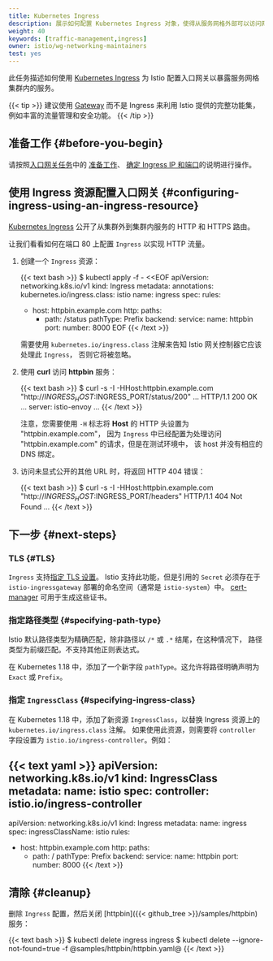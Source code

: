 ```yaml
---
title: Kubernetes Ingress
description: 展示如何配置 Kubernetes Ingress 对象，使得从服务网格外部可以访问网格内服务。
weight: 40
keywords: [traffic-management,ingress]
owner: istio/wg-networking-maintainers
test: yes
---
```


此任务描述如何使用 [Kubernetes Ingress](https://kubernetes.io/zh-cn/docs/concepts/services-networking/ingress/)
为 Istio 配置入口网关以暴露服务网格集群内的服务。

{{< tip >}}
建议使用 [Gateway](/zh/docs/tasks/traffic-management/ingress/ingress-control/)
而不是 Ingress 来利用 Istio 提供的完整功能集，例如丰富的流量管理和安全功能。
{{< /tip >}}

## 准备工作 {#before-you-begin}

请按照[入口网关任务](/zh/docs/tasks/traffic-management/ingress/ingress-control/)中的
[准备工作](/zh/docs/tasks/traffic-management/ingress/ingress-control/#before-you-begin)、
[确定 Ingress IP 和端口](/zh/docs/tasks/traffic-management/ingress/ingress-control/#determining-the-ingress-ip-and-ports)的说明进行操作。

## 使用 Ingress 资源配置入口网关 {#configuring-ingress-using-an-ingress-resource}

[Kubernetes Ingress](https://kubernetes.io/zh-cn/docs/concepts/services-networking/ingress/)
公开了从集群外到集群内服务的 HTTP 和 HTTPS 路由。

让我们看看如何在端口 80 上配置 `Ingress` 以实现 HTTP 流量。

1.  创建一个 `Ingress` 资源：

    {{< text bash >}}
    $ kubectl apply -f - <<EOF
    apiVersion: networking.k8s.io/v1
    kind: Ingress
    metadata:
      annotations:
        kubernetes.io/ingress.class: istio
      name: ingress
    spec:
      rules:
      - host: httpbin.example.com
        http:
          paths:
          - path: /status
            pathType: Prefix
            backend:
              service:
                name: httpbin
                port:
                  number: 8000
    EOF
    {{< /text >}}

    需要使用 `kubernetes.io/ingress.class` 注解来告知 Istio 网关控制器它应该处理此 `Ingress`，
    否则它将被忽略。

1.  使用 **curl** 访问 **httpbin** 服务：

    {{< text bash >}}
    $ curl -s -I -HHost:httpbin.example.com "http://$INGRESS_HOST:$INGRESS_PORT/status/200"
    ...
    HTTP/1.1 200 OK
    ...
    server: istio-envoy
    ...
    {{< /text >}}

    注意，您需要使用 `-H` 标志将 **Host** 的 HTTP 头设置为 "httpbin.example.com"，
    因为 `Ingress` 中已经配置为处理访问 "httpbin.example.com" 的请求，但是在测试环境中，
    该 host 并没有相应的 DNS 绑定。

1.  访问未显式公开的其他 URL 时，将返回 HTTP 404 错误：

    {{< text bash >}}
    $ curl -s -I -HHost:httpbin.example.com "http://$INGRESS_HOST:$INGRESS_PORT/headers"
    HTTP/1.1 404 Not Found
    ...
    {{< /text >}}

## 下一步 {#next-steps}

### TLS {#TLS}

`Ingress` 支持[指定 TLS 设置](https://kubernetes.io/zh-cn/docs/concepts/services-networking/ingress/#tls)。
Istio 支持此功能，但是引用的 `Secret` 必须存在于 `istio-ingressgateway` 部署的命名空间（通常是 `istio-system`）中。
[cert-manager](/zh/docs/ops/integrations/certmanager/) 可用于生成这些证书。

### 指定路径类型 {#specifying-path-type}

Istio 默认路径类型为精确匹配，除非路径以 `/*` 或 `.*` 结尾，在这种情况下，
路径类型为前缀匹配。不支持其他正则表达式。

在 Kubernetes 1.18 中，添加了一个新字段 `pathType`。这允许将路径明确声明为 `Exact` 或 `Prefix`。

### 指定 `IngressClass` {#specifying-ingress-class}

在 Kubernetes 1.18 中，添加了新资源 `IngressClass`，以替换 Ingress 资源上的 `kubernetes.io/ingress.class` 注解。
如果使用此资源，则需要将 `controller` 字段设置为 `istio.io/ingress-controller`。例如：

{{< text yaml >}}
apiVersion: networking.k8s.io/v1
kind: IngressClass
metadata:
  name: istio
spec:
  controller: istio.io/ingress-controller
---
apiVersion: networking.k8s.io/v1
kind: Ingress
metadata:
  name: ingress
spec:
  ingressClassName: istio
  rules:
- host: httpbin.example.com
    http:
      paths:
  - path: /
        pathType: Prefix
        backend:
          service:
            name: httpbin
            port:
              number: 8000
{{< /text >}}

## 清除 {#cleanup}

删除 `Ingress` 配置，然后关闭 [httpbin]({{< github_tree >}}/samples/httpbin) 服务：

{{< text bash >}}
$ kubectl delete ingress ingress
$ kubectl delete --ignore-not-found=true -f @samples/httpbin/httpbin.yaml@
{{< /text >}}
